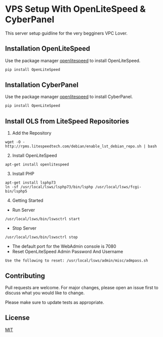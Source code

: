# VPS Setup With OpenLiteSpeed & CyberPanel

This server setup guidline for the very begginers VPC Lover.

## Installation OpenLiteSpeed

Use the package manager [openlitespeed](https://openlitespeed.org/kb/) to install OpenLiteSpeed.

```bash
pip install OpenLiteSpeed
```

## Installation CyberPanel

Use the package manager [openlitespeed](https://openlitespeed.org/kb/) to install CyberPanel.

```bash
pip install OpenLiteSpeed
```
## Install OLS from LiteSpeed Repositories
1. Add the Repository

```
wget -O - http://rpms.litespeedtech.com/debian/enable_lst_debian_repo.sh | bash
```

2. Install OpenLiteSpeed

```
apt-get install openlitespeed
```

3. Install PHP

```
apt-get install lsphp73
ln -sf /usr/local/lsws/lsphp73/bin/lsphp /usr/local/lsws/fcgi-bin/lsphp5
```

4. Getting Started

- Run Server

```
/usr/local/lsws/bin/lswsctrl start
```

- Stop Server

```
/usr/local/lsws/bin/lswsctrl stop
```
- The default port for the WebAdmin console is 7080
- Reset OpenLiteSpeed Admin Password And Username

```
Use the following to reset: /usr/local/lsws/admin/misc/admpass.sh
```

## Contributing
Pull requests are welcome. For major changes, please open an issue first to discuss what you would like to change.

Please make sure to update tests as appropriate.

## License
[MIT](https://choosealicense.com/licenses/mit/)
